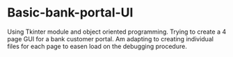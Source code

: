 # Basic-bank-portal-UI
Using Tkinter module and object oriented programming.
Trying to create a 4 page GUI for a bank customer portal.
Am adapting to creating individual files for each page to easen load on the debugging procedure. 
